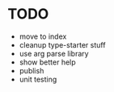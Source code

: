 # TODO

- move to index
- cleanup type-starter stuff
- use arg parse library
- show better help
- publish
- unit testing
